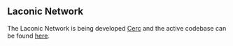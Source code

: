 ## Laconic Network

The Laconic Network is being developed [Cerc](https://cerc.io) and the active codebase can be found [here](https://github.com/cerc-io/).
